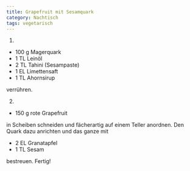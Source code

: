 ```yaml
---
title: Grapefruit mit Sesamquark
category: Nachtisch
tags: vegetarisch
---
```


1.

- 100 g Magerquark
- 1 TL Leinöl
- 2 TL Tahini (Sesampaste)
- 1 EL Limettensaft
- 1 TL Ahornsirup

verrühren.

2.

- 150 g rote Grapefruit

in Scheiben schneiden und fächerartig auf einem Teller anordnen. Den
Quark dazu anrichten und das ganze mit

- 2 EL Granatapfel
- 1 TL Sesam

bestreuen. Fertig!
